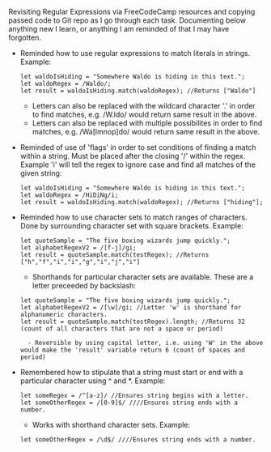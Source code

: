 Revisiting Regular Expressions via FreeCodeCamp resources and copying passed code to Git repo as I go through each task. Documenting below anything new I learn, or anything I am reminded of that I may have forgotten.

- Reminded how to use regular expressions to match literals in strings. Example:
    ```
    let waldoIsHiding = "Somewhere Waldo is hiding in this text.";
    let waldoRegex = /Waldo/;
    let result = waldoIsHiding.match(waldoRegex); //Returns ["Waldo"]
    ```
    - Letters can also be replaced with the wildcard character '.' in order to find matches, e.g. /W.ldo/ would return same result in the above.
    - Letters can also be replaced with multiple possibilites in order to find matches, e.g. /Wa[lmnop]do/ would return same result in the above.

- Reminded of use of 'flags' in order to set conditions of finding a match within a string. Must be placed after the closing '/' within the regex. Example 'i' will tell the regex to ignore case and find all matches of the given string:

    ```
    let waldoIsHiding = "Somewhere Waldo is hiding in this text.";
    let waldoRegex = /HiDiNg/i;
    let result = waldoIsHiding.match(waldoRegex); //Returns ["hiding"];
    ```

- Reminded how to use character sets to match ranges of characters. Done by surrounding character set with square brackets. Example:
    ```
    let quoteSample = "The five boxing wizards jump quickly.";
    let alphabetRegexV2 = /[f-j]/gi;
    let result = quoteSample.match(testRegex); //Returns ["h","f","i","i","g","i","j","i"]
    ```

    - Shorthands for particular character sets are available. These are a letter preceeded by backslash:

    ```
    let quoteSample = "The five boxing wizards jump quickly.";
    let alphabetRegexV2 = /[\w]/gi; //Letter 'w' is shorthand for alphanumeric characters.
    let result = quoteSample.match(testRegex).length; //Returns 32 (count of all characters that are not a space or period)
    ```

        - Reversible by using capital letter, i.e. using 'W' in the above would make the 'result' variable return 6 (count of spaces and period)

- Remembered how to stipulate that a string must start or end with a particular character using ^ and *. Example:
    ```
    let someRegex = /^[a-z]/ //Ensures string begins with a letter.
    let someOtherRegex = /[0-9]$/ ////Ensures string ends with a number.
    ```

    - Works with shorthand character sets. Example:

    ```
    let someOtherRegex = /\d$/ ////Ensures string ends with a number.
    ```